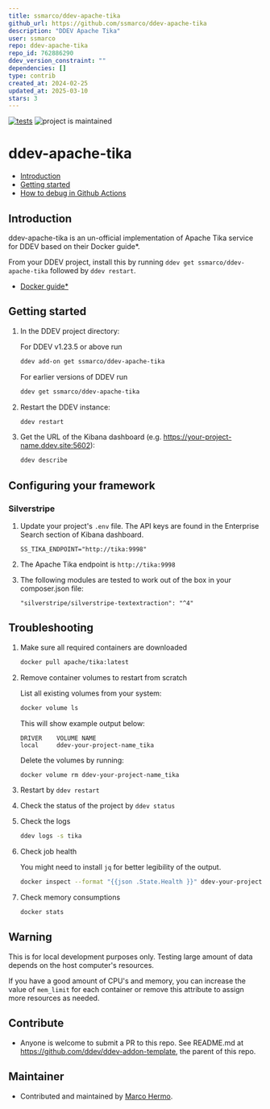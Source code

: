 ```yaml
---
title: ssmarco/ddev-apache-tika
github_url: https://github.com/ssmarco/ddev-apache-tika
description: "DDEV Apache Tika"
user: ssmarco
repo: ddev-apache-tika
repo_id: 762886290
ddev_version_constraint: ""
dependencies: []
type: contrib
created_at: 2024-02-25
updated_at: 2025-03-10
stars: 3
---
```


[![tests](https://github.com/ssmarco/ddev-apache-tika/actions/workflows/tests.yml/badge.svg)](https://github.com/ssmarco/ddev-apache-tika/actions/workflows/tests.yml) ![project is maintained](https://img.shields.io/maintenance/yes/2024.svg)

# ddev-apache-tika <!-- omit in toc -->

- [Introduction](#introduction)
- [Getting started](#getting-started)
- [How to debug in Github Actions](#how-to-debug-tests-github-actions)

## Introduction

ddev-apache-tika is an un-official implementation of Apache Tika service for DDEV based on their Docker guide\*.

From your DDEV project, install this by running `ddev get ssmarco/ddev-apache-tika` followed by `ddev restart`.

- [Docker guide\*](https://github.com/apache/tika-docker)

## Getting started

1. In the DDEV project directory:

    For DDEV v1.23.5 or above run

    ```sh
    ddev add-on get ssmarco/ddev-apache-tika
    ```

    For earlier versions of DDEV run

    ```sh
    ddev get ssmarco/ddev-apache-tika
    ```

2. Restart the DDEV instance:

    ```sh
    ddev restart
    ```

3. Get the URL of the Kibana dashboard (e.g. https://your-project-name.ddev.site:5602):

    ```sh
    ddev describe
    ```

## Configuring your framework

### Silverstripe

1. Update your project's `.env` file. The API keys are found in the Enterprise Search section of Kibana dashboard.

    ```
    SS_TIKA_ENDPOINT="http://tika:9998"
    ```

2. The Apache Tika endpoint is `http://tika:9998`

3. The following modules are tested to work out of the box in your composer.json file:

    ```
    "silverstripe/silverstripe-textextraction": "^4"
    ```

## Troubleshooting

1. Make sure all required containers are downloaded

    ```sh
    docker pull apache/tika:latest
    ```

2. Remove container volumes to restart from scratch

    List all existing volumes from your system:

    ```sh
    docker volume ls
    ```

    This will show example output below:

    ```
    DRIVER    VOLUME NAME
    local     ddev-your-project-name_tika
    ```

    Delete the volumes by running:

    ```sh
    docker volume rm ddev-your-project-name_tika
    ```

3. Restart by `ddev restart`

4. Check the status of the project by `ddev status`

5. Check the logs

    ```sh
    ddev logs -s tika
    ```

6. Check job health

    You might need to install `jq` for better legibility of the output.

    ```sh
    docker inspect --format "{{json .State.Health }}" ddev-your-project-name-tika | jq
    ```

7. Check memory consumptions

    ```sh
    docker stats
    ```

## Warning

This is for local development purposes only. Testing large amount of data depends on the host computer's resources.

If you have a good amount of CPU's and memory, you can increase the value of `mem_limit` for each container or remove this attribute to assign more resources as needed.

## Contribute

- Anyone is welcome to submit a PR to this repo. See README.md at https://github.com/ddev/ddev-addon-template, the parent of this repo.

## Maintainer

- Contributed and maintained by [Marco Hermo](https://github.com/ssmarco).
